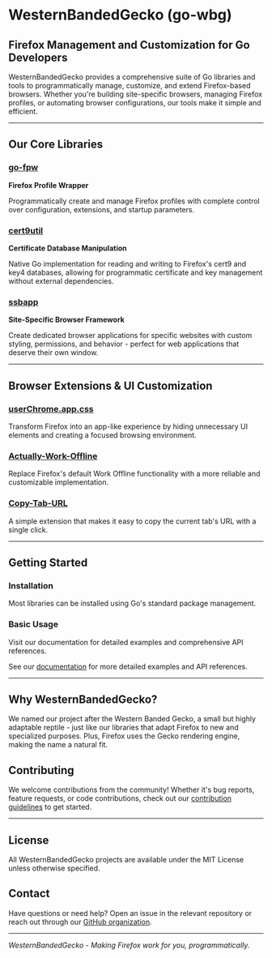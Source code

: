 # WesternBandedGecko (go-wbg)

## Firefox Management and Customization for Go Developers

WesternBandedGecko provides a comprehensive suite of Go libraries and tools to programmatically manage, customize, and extend Firefox-based browsers. Whether you're building site-specific browsers, managing Firefox profiles, or automating browser configurations, our tools make it simple and efficient.

---

## Our Core Libraries

### [go-fpw](https://github.com/go-wbg/go-fpw)
**Firefox Profile Wrapper**

Programmatically create and manage Firefox profiles with complete control over configuration, extensions, and startup parameters.

### [cert9util](https://github.com/go-wbg/cert9util)
**Certificate Database Manipulation**

Native Go implementation for reading and writing to Firefox's cert9 and key4 databases, allowing for programmatic certificate and key management without external dependencies.

### [ssbapp](https://github.com/go-wbg/ssbapp)
**Site-Specific Browser Framework**

Create dedicated browser applications for specific websites with custom styling, permissions, and behavior - perfect for web applications that deserve their own window.

---

## Browser Extensions & UI Customization

### [userChrome.app.css](https://github.com/go-wbg/userChrome.app.css)
Transform Firefox into an app-like experience by hiding unnecessary UI elements and creating a focused browsing environment.

### [Actually-Work-Offline](https://github.com/go-wbg/Actually-Work-Offline)
Replace Firefox's default Work Offline functionality with a more reliable and customizable implementation.

### [Copy-Tab-URL](https://github.com/go-wbg/Copy-Tab-URL)
A simple extension that makes it easy to copy the current tab's URL with a single click.

---

## Getting Started

### Installation

Most libraries can be installed using Go's standard package management.

### Basic Usage

Visit our documentation for detailed examples and comprehensive API references.

See our [documentation](https://go-wbg.github.io/docs) for more detailed examples and API references.

---

## Why WesternBandedGecko?

We named our project after the Western Banded Gecko, a small but highly adaptable reptile - just like our libraries that adapt Firefox to new and specialized purposes. Plus, Firefox uses the Gecko rendering engine, making the name a natural fit.

## Contributing

We welcome contributions from the community! Whether it's bug reports, feature requests, or code contributions, check out our [contribution guidelines](https://github.com/go-wbg/.github/blob/main/CONTRIBUTING.md) to get started.

---

## License

All WesternBandedGecko projects are available under the MIT License unless otherwise specified.

## Contact

Have questions or need help? Open an issue in the relevant repository or reach out through our [GitHub organization](https://github.com/go-wbg).

---

*WesternBandedGecko - Making Firefox work for you, programmatically.*